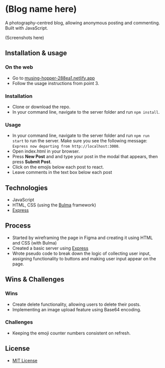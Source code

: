 # (Blog name here)
A photography-centred blog, allowing anonymous posting and commenting. Built with JavaScript.

(Screenshots here)

## Installation & usage
### On the web
- Go to [musing-hopper-288ea1.netlify.app](https://musing-hopper-288ea1.netlify.app)
- Follow the usage instructions from point 3.
### Installation
- Clone or download the repo.
- In your command line, navigate to the server folder and run `npm install`.
### Usage
- In your command line, navigate to the server folder and run `npm run start` to run the server. Make sure you see the following message: `Express now departing from http://localhost:3000`.
- Open index.html in your browser.
- Press **New Post** and and type your post in the modal that appears, then press **Submit Post**.
- Click on the emojis below each post to react.
- Leave comments in the text box below each post

## Technologies
- JavaScript
- HTML, CSS (using the [Bulma](https://bulma.io) framework)
- [Express](https://expressjs.com)

## Process
- Started by wireframing the page in Figma and creating it using HTML and CSS (with Bulma)
- Created a basic server using [Express](https://expressjs.com)
- Wrote pseudo code to break down the logic of collecting user input, assigning functionality to buttons and making user input appear on the page.

## Wins & Challenges
### Wins
- Create delete functionality, allowing users to delete their posts.
- Implementing an image upload feature using Base64 encoding.
### Challenges
- Keeping the emoji counter numbers consistent on refresh.

## License
- [MIT License](https://opensource.org/licenses/mit-license.php)
